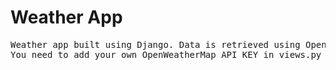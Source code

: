 # Weather App
<pre>
Weather app built using Django. Data is retrieved using OpenWeatherMap online service.
You need to add your own OpenWeatherMap API KEY in views.py file for the app to work.
</pre>